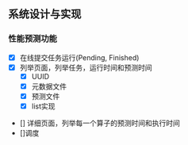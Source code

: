 ## 系统设计与实现

### 性能预测功能

- [x] 在线提交任务运行(Pending, Finished)
- [x] 列举页面，列举任务，运行时间和预测时间
    - [x] UUID
    - [x] 元数据文件
    - [x] 预测文件
    - [x] list实现
- [] 详细页面，列举每一个算子的预测时间和执行时间
- []调度